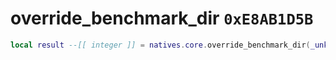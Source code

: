 # override_benchmark_dir `0xE8AB1D5B`

```lua
local result --[[ integer ]] = natives.core.override_benchmark_dir(_unk0 --[[ integer ]])
```